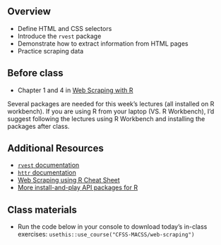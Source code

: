## Overview

- Define HTML and CSS selectors
- Introduce the `rvest` package
- Demonstrate how to extract information from HTML pages
- Practice scraping data

## Before class

- Chapter 1 and 4 in [Web Scraping with
  R](https://steviep42.github.io/webscraping/book/)

Several packages are needed for this week’s lectures (all installed on R
workbench). If you are using R from your laptop (VS. R Workbench), I’d
suggest following the lectures using R Workbench and installing the
packages after class.

## Additional Resources

- [`rvest`
  documentation](https://rvest.tidyverse.org/articles/harvesting-the-web.html)
- [`httr` documentation](https://cran.r-project.org/web/packages/httr/)
- [Web Scraping using R Cheat
  Sheet](https://github.com/yusuzech/r-web-scraping-cheat-sheet/blob/master/README.md)
- [More install-and-play API packages for
  R](https://github.com/ropensci/webservices)

## Class materials

- Run the code below in your console to download today’s in-class
  exercises: `usethis::use_course("CFSS-MACSS/web-scraping")`

<!--
* [Web scraping](/notes/web-scraping/)
* `rvest`
    * Load the library (`library(rvest)`)
    * `demo("tripadvisor")` - scraping a Trip Advisor page
    * `demo("united")` - how to scrape a web page which requires a login
    * [Scraping IMDB](https://blog.rstudio.org/2014/11/24/rvest-easy-web-scraping-with-r/)
-->
